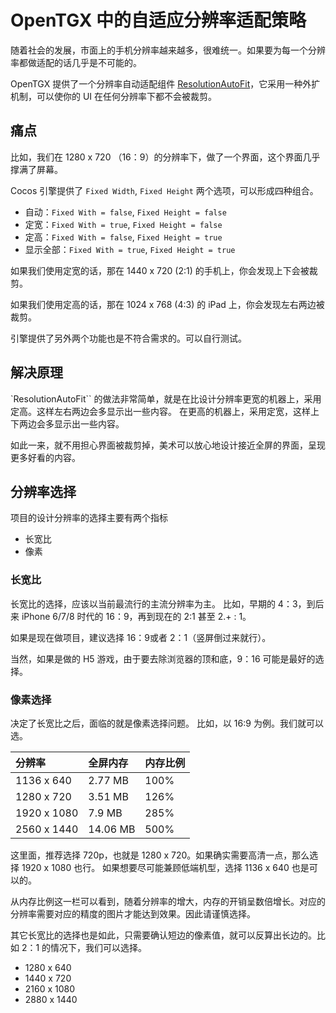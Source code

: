 # OpenTGX 中的自适应分辨率适配策略

随着社会的发展，市面上的手机分辨率越来越多，很难统一。如果要为每一个分辨率都做适配的话几乎是不可能的。

OpenTGX 提供了一个分辨率自动适配组件 [ResolutionAutoFit](https://github.com/MrKylinGithub/OpenTGX/blob/main/tgx-core-cocos/assets/core_tgx/base/ResolutionAutoFit.ts)，它采用一种外扩机制，可以使你的 UI 在任何分辨率下都不会被裁剪。

## 痛点

比如，我们在 1280 x 720 （16：9）的分辨率下，做了一个界面，这个界面几乎撑满了屏幕。

Cocos 引擎提供了 `Fixed Width`, `Fixed Height` 两个选项，可以形成四种组合。

- 自动：`Fixed With = false`, `Fixed Height = false`
- 定宽：`Fixed With = true`, `Fixed Height = false`
- 定高：`Fixed With = false`, `Fixed Height = true`
- 显示全部：`Fixed With = true`, `Fixed Height = true`


如果我们使用定宽的话，那在 1440 x 720 (2:1) 的手机上，你会发现上下会被裁剪。

如果我们使用定高的话，那在 1024 x 768 (4:3) 的 iPad 上，你会发现左右两边被裁剪。

引擎提供了另外两个功能也是不符合需求的。可以自行测试。

## 解决原理

`ResolutionAutoFit`` 的做法非常简单，就是在比设计分辨率更宽的机器上，采用定高。这样左右两边会多显示出一些内容。 在更高的机器上，采用定宽，这样上下两边会多显示出一些内容。

如此一来，就不用担心界面被裁剪掉，美术可以放心地设计接近全屏的界面，呈现更多好看的内容。


## 分辨率选择

项目的设计分辨率的选择主要有两个指标
- 长宽比
- 像素

### 长宽比
长宽比的选择，应该以当前最流行的主流分辨率为主。 比如，早期的 4：3，到后来 iPhone 6/7/8 时代的 16：9，再到现在的 2:1 甚至 2.+ : 1。

如果是现在做项目，建议选择 16：9或者 2：1（竖屏倒过来就行）。

当然，如果是做的 H5 游戏，由于要去除浏览器的顶和底，9：16 可能是最好的选择。

### 像素选择
决定了长宽比之后，面临的就是像素选择问题。 比如，以 16:9 为例。我们就可以选。

分辨率|全屏内存| 内存比例
|:---|:---|:---|
| 1136 x 640 | 2.77 MB | 100%  
| 1280 x 720 | 3.51 MB | 126%
| 1920 x 1080 | 7.9 MB | 285%
| 2560 x 1440 | 14.06 MB | 500%

这里面，推荐选择 720p，也就是 1280 x 720。如果确实需要高清一点，那么选择 1920 x 1080 也行。 如果想要尽可能兼顾低端机型，选择 1136 x 640 也是可以的。 

从内存比例这一栏可以看到，随着分辨率的增大，内存的开销呈数倍增长。对应的分辨率需要对应的精度的图片才能达到效果。因此请谨慎选择。

其它长宽比的选择也是如此，只需要确认短边的像素值，就可以反算出长边的。比如 2：1 的情况下，我们可以选择。

- 1280 x 640
- 1440 x 720
- 2160 x 1080
- 2880 x 1440
